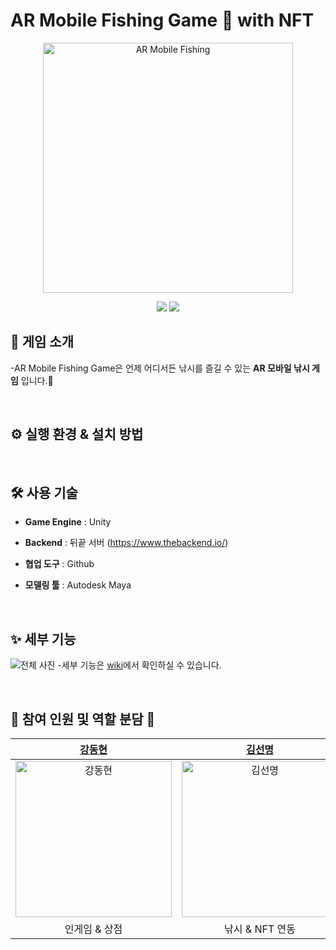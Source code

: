 # AR Mobile Fishing Game 🐬 with NFT
<p align="middle" >
<img width="400" alt="AR Mobile Fishing" src="https://github.com/KUnity/AR_Mobile_Fishing_Game/assets/77566434/a66d620b-97e8-46f1-a30c-b61c0e04a698">
</p>

<p align="middle" >
<img src="https://img.shields.io/badge/Unity-000000?style=flat&logo=Unity&logoColor=white"/>
<img src="https://img.shields.io/badge/C Sharp-239120?style=flat&logo=CSharp&logoColor=white"/>
</p>

## 🌊 게임 소개

-AR Mobile Fishing Game은 언제 어디서든 낚시를 즐길 수 있는 **AR 모바일 낚시 게임** 입니다.🐚

</br>


## ⚙ 실행 환경 & 설치 방법


</br>



## 🛠 사용 기술

- **Game Engine** : Unity

- **Backend** : 뒤끝 서버 (https://www.thebackend.io/)

- **협업 도구** : Github

- **모델링 툴** : Autodesk Maya


</br>

## ✨ 세부 기능
![전체 사진](https://user-images.githubusercontent.com/77582221/177265891-0e181d28-33c8-4518-8854-9ef44591db96.png)
-세부 기능은 [wiki](https://github.com/KUnity/AR_Mobile_Fishing_Game/wiki/AR-Mobile-Fishing-Game%F0%9F%90%AC-with-NFT-%EC%9D%98-%EC%84%B8%EB%B6%80-%EA%B8%B0%EB%8A%A5%E2%9C%A8)에서 확인하실 수 있습니다.


</br>

## 👥 참여 인원 및 역할 분담 👥
|[강동현](https://github.com/hyeon23) | [김선명](https://github.com/smk8753) | [노준영](https://github.com/gus6615) | [장태용](https://github.com/TaeyongCE) | [정지성](https://github.com/Dev-jiseong) | [최정윤](https://github.com/c-jeongyyun)|
|:------------:|:------------:|:------------:|:------------:|:------------:|:-----------:|
| <img src="https://avatars.githubusercontent.com/u/77566434?v=4" width=250px alt="강동현"/> | <img src="https://avatars.githubusercontent.com/u/104252195?v=4" width=250px alt="김선명"/> | <img src="https://avatars.githubusercontent.com/u/57510872?v=4" width=250px alt="노준영"/> | <img src="https://avatars.githubusercontent.com/u/87968344?v=4" width=250px alt="장태용"/> | <img src="https://avatars.githubusercontent.com/u/57554654?v=4" width=250px alt="정지성"/> | <img src="https://avatars.githubusercontent.com/u/77582221?v=4" width=250px alt="최정윤"/> | 
| 인게임 & 상점 | 낚시 & NFT 연동 | 서버 & 랭킹 | 모델링 & 애니메이션 | 역할명 |  AR & 인벤토리 |

